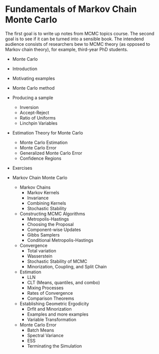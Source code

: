 # Fundamentals of Markov Chain Monte Carlo

The first goal is to write up notes from MCMC topics course.  The second goal is to see if it can be turned into a sensible book.  The intendend audience consists of researchers bew to MCMC theory (as opposed to Markov chain theory), for example, third-year PhD students.

* Monte Carlo
 * Introduction
  * Motivating examples
 * Monte Carlo method
  * Producing a sample  
    * Inversion
    * Accept-Reject
    * Ratio of Uniforms
    * Linchpin Variables
  * Estimation Theory for Monte Carlo
    * Monte Carlo Estimation
    * Monte Carlo Error
    * Generalized Monte Carlo Error
    * Confidence Regions
  * Exercises
 
* Markov Chain Monte Carlo
  * Markov Chains
    * Markov Kernels
    * Invariance
    * Combining Kernels
    * Stochastic Stability
  * Constructing MCMC Algorithms
    * Metropolis-Hastings
    * Choosing the Proposal
    * Component-wise Updates
    * Gibbs Samplers
    * Conditional Metropolis-Hastings
  * Convergence
    * Total variation
    * Wasserstein
    * Stochastic Stability of MCMC
    * Minorization, Coupling, and Split Chain
  * Estimation
    * LLN
    * CLT (Means, quantiles, and combo)
    * Mixing Processes
    * Rates of Convergence
    * Comparison Theorems
  * Establishing Geometric Ergodicity
    * Drfit and Minorization
    * Examples and more examples
    * Variable Transformation
  * Monte Carlo Error
    * Batch Means
    * Spectral Variance
    * ESS
    * Terminating the Simulation
   
